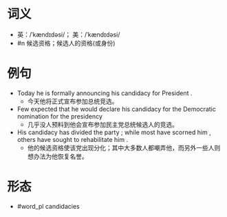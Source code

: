 # 词义
- 英：/ˈkændɪdəsi/； 美：/ˈkændɪdəsi/
- #n 候选资格；候选人的资格(或身份)
# 例句
- Today he is formally announcing his candidacy for President .
	- 今天他将正式宣布参加总统竞选。
- Few expected that he would declare his candidacy for the Democratic nomination for the presidency
	- 几乎没人预料到他会宣布参加民主党总统候选人的竞选。
- His candidacy has divided the party ; while most have scorned him , others have sought to rehabilitate him .
	- 他的候选资格使该党出现分化；其中大多数人都嘲弄他，而另外一些人则想办法为他恢复名誉。
# 形态
- #word_pl candidacies
